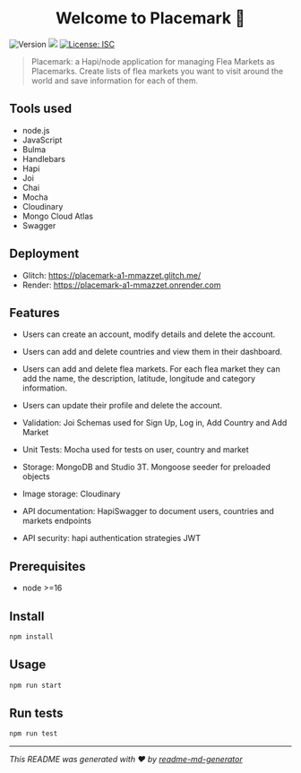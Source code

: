 <h1 align="center">Welcome to Placemark 👋</h1>
<p>
  <img alt="Version" src="https://img.shields.io/badge/version-0.10-blue.svg?cacheSeconds=2592000" />
  <img src="https://img.shields.io/badge/node-%3E%3D16-blue.svg" />
  <a href="#" target="_blank">
    <img alt="License: ISC" src="https://img.shields.io/badge/License-ISC-yellow.svg" />
  </a>
</p>

> Placemark: a Hapi/node application for managing Flea Markets as Placemarks. Create lists of flea markets you want to visit around the world and save information for each of them.

## Tools used
- node.js
- JavaScript
- Bulma
- Handlebars
- Hapi
- Joi
- Chai
- Mocha
- Cloudinary
- Mongo Cloud Atlas
- Swagger

## Deployment
- Glitch: https://placemark-a1-mmazzet.glitch.me/ 
- Render: https://placemark-a1-mmazzet.onrender.com

## Features
- Users can create an account, modify details and delete the account.
- Users can add and delete countries and view them in their dashboard. 
- Users can add and delete flea markets. For each flea market they can add the name, the description, latitude, longitude and category information.
- Users can update their profile and delete the account.

- Validation: Joi Schemas used for Sign Up, Log in, Add Country and Add Market
- Unit Tests: Mocha used for tests on user, country and market
- Storage: MongoDB and Studio 3T. Mongoose seeder for preloaded objects
- Image storage: Cloudinary 
- API documentation: HapiSwagger to document users, countries and markets endpoints
- API security: hapi authentication strategies JWT



## Prerequisites

- node >=16

## Install

```sh
npm install
```

## Usage

```sh
npm run start
```

## Run tests

```sh
npm run test
```


***
_This README was generated with ❤️ by [readme-md-generator](https://github.com/kefranabg/readme-md-generator)_